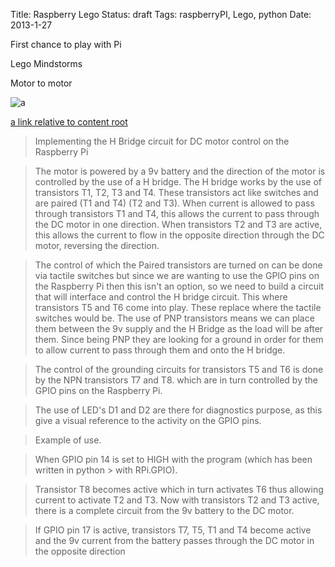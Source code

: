 Title: Raspberry Lego
Status: draft
Tags: raspberryPI, Lego, python
Date: 2013-1-27

First chance to play with Pi

Lego Mindstorms

Motor to motor

![a](|filename|/images/autosave.jpeg)

[a link relative to content root](|filename|python-one-of-natures-giants.md)

> Implementing the H Bridge circuit for DC motor control on the Raspberry Pi

> The motor is powered by a 9v battery and the direction of the motor is
> controlled by the use of a H bridge. The H bridge works by the use of
> transistors T1, T2, T3 and T4. These transistors act like switches and are
> paired (T1 and T4) (T2 and T3). When current is allowed to pass through
> transistors T1 and T4, this allows the current to pass through the DC motor in
> one direction. When transistors T2 and T3 are active, this allows the current
> to flow in the opposite direction through the DC motor, reversing the
> direction.

> The control of which the Paired transistors are turned on can be done via
> tactile switches but since we are wanting to use the GPIO pins on the Raspberry
> Pi then this isn't an option, so we need to build a circuit that will interface
> and control the H bridge circuit. This where transistors T5 and T6 come into
> play. These replace where the tactile switches would be. The use of PNP
> transistors means we can place them between the 9v supply and the H Bridge as
> the load will be after them. Since being PNP they are looking for a ground in
> order for them to allow current to pass through them and onto the H bridge.

> The control of the grounding circuits for transistors T5 and T6 is done by the
> NPN transistors T7 and T8. which are in turn controlled by the GPIO pins on the
> Raspberry Pi.

> The use of LED's D1 and D2 are there for diagnostics purpose, as this give a
> visual reference to the activity on the GPIO pins.
>
>
>

> Example of use.

> When GPIO pin 14 is set to HIGH with the program (which has been written in python > with RPi.GPIO).

> Transistor T8 becomes active which in turn activates T6 thus allowing current
> to activate T2 and T3. Now with transistors T2 and T3 active, there is a
> complete circuit from the 9v battery to the DC motor.

> If GPIO pin 17 is active, transistors T7, T5, T1 and T4 become active and the
> 9v current from the battery passes through the DC motor in the opposite
> direction


